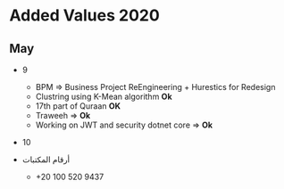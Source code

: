 # Added Values 2020

## May 

- 9 
    - BPM => Business Project ReEngineering + Hurestics for Redesign
    - Clustring using K-Mean algorithm __Ok__
    - 17th part of Quraan __OK__
    - Traweeh => __Ok__
    - Working on JWT and security dotnet core   => __Ok__

- 10

- أرقام المكتبات
    - +20 100 520 9437
    
